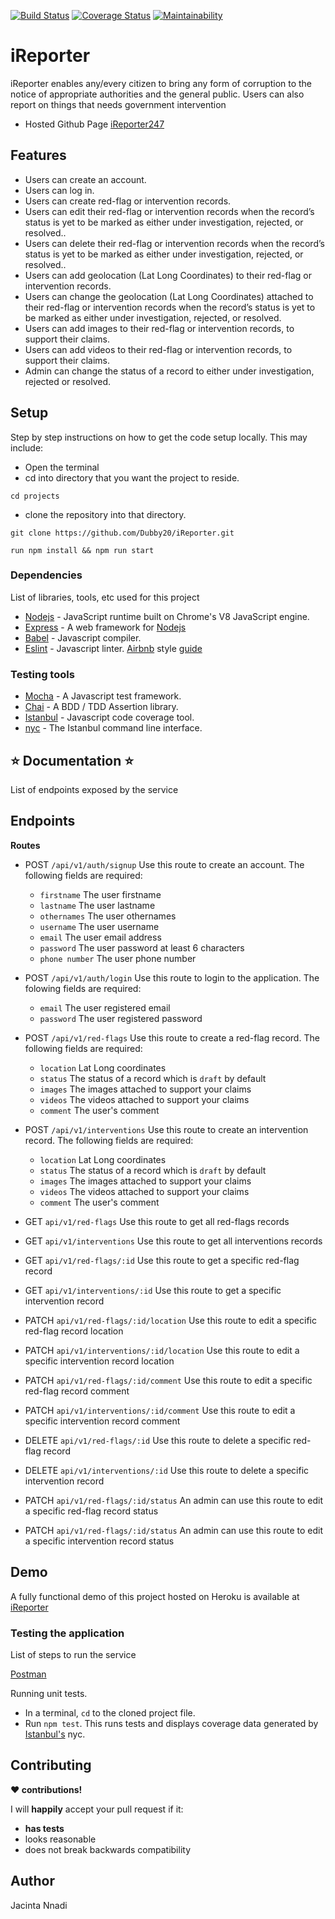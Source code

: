 [![Build Status](https://travis-ci.org/Dubby20/iReporter.svg?branch=develop-1)](https://travis-ci.org/Dubby20/iReporter)
[![Coverage Status](https://coveralls.io/repos/github/Dubby20/iReporter/badge.svg?branch=develop-1)](https://coveralls.io/github/Dubby20/iReporter?branch=develop-1)
[![Maintainability](https://api.codeclimate.com/v1/badges/60048819973b3d9e7717/maintainability)](https://codeclimate.com/github/Dubby20/iReporter/maintainability)

# iReporter

iReporter enables any/every citizen to bring any form of corruption to the notice of appropriate authorities and the general public. Users can also report on things that needs government intervention

- Hosted Github Page [iReporter247](https://dubby20.github.io/iReporter/UI/index.html)

## Features

- Users can create an account.
- Users can log in.
- Users can create red-flag or intervention records.
- Users can edit their red-flag or intervention records when the record’s status is yet to be marked as either under
  investigation, rejected, or resolved..
- Users can delete their red-flag or intervention records when the record’s status is yet to be marked as either under
  investigation, rejected, or resolved..
- Users can add geolocation (Lat Long Coordinates) to their red-flag or intervention records.
- Users can change the geolocation (Lat Long Coordinates) attached to their red-flag or intervention records when the record’s status is yet to be marked as either under
  investigation, rejected, or resolved.
- Users can add images to their red-flag or intervention records, to support their claims.
- Users can add videos to their red-flag or intervention records, to support their claims.
- Admin can change the status of a record to either under investigation, rejected or resolved.

## Setup

Step by step instructions on how to get the code setup locally. This may include:

- Open the terminal
- cd into directory that you want the project to reside.

```
cd projects
```

- clone the repository into that directory.

```
git clone https://github.com/Dubby20/iReporter.git
```

```
run npm install && npm run start
```

### Dependencies

List of libraries, tools, etc used for this project

- [Nodejs](https://nodejs.org/en/) - JavaScript runtime built on Chrome's V8 JavaScript engine.
- [Express](https://expressjs.com/) - A web framework for [Nodejs](https://nodejs.org/en/)
- [Babel](https://babeljs.io) - Javascript compiler.
- [Eslint](https://eslint.org/) - Javascript linter. [Airbnb](https://www.npmjs.com/package/eslint-config-airbnb) style [guide](https://github.com/airbnb/javascript)
  <!-- * [Postgresql](https://www.postgresql.org/) -->

### Testing tools

- [Mocha](https://mochajs.org/) - A Javascript test framework.
- [Chai](http://chaijs.com) - A BDD / TDD Assertion library.
- [Istanbul](https://istanbul.js.org) - Javascript code coverage tool.
- [nyc](https://github.com/istanbuljs/nyc) - The Istanbul command line interface.

## :star: Documentation :star:

List of endpoints exposed by the service

## Endpoints

**Routes**

- POST `/api/v1/auth/signup` Use this route to create an account. The following fields are required:

  - `firstname` The user firstname
  - `lastname` The user lastname
  - `othernames` The user othernames
  - `username` The user username
  - `email` The user email address
  - `password` The user password at least 6 characters
  - `phone number` The user phone number

- POST `/api/v1/auth/login` Use this route to login to the application. The folowing fields are required:
  - `email` The user registered email
  - `password` The user registered password

* POST `/api/v1/red-flags` Use this route to create a red-flag record. The following fields are required:

  - `location` Lat Long coordinates
  - `status` The status of a record which is `draft` by default
  - `images` The images attached to support your claims
  - `videos` The videos attached to support your claims
  - `comment` The user's comment

* POST `/api/v1/interventions` Use this route to create an intervention record. The following fields are required:
  - `location` Lat Long coordinates
  - `status` The status of a record which is `draft` by default
  - `images` The images attached to support your claims
  - `videos` The videos attached to support your claims
  - `comment` The user's comment

- GET `api/v1/red-flags` Use this route to get all red-flags records

- GET `api/v1/interventions` Use this route to get all interventions records

- GET `api/v1/red-flags/:id` Use this route to get a specific red-flag record

- GET `api/v1/interventions/:id` Use this route to get a specific intervention record

- PATCH `api/v1/red-flags/:id/location` Use this route to edit a specific red-flag record location

- PATCH `api/v1/interventions/:id/location` Use this route to edit a specific intervention record location

- PATCH `api/v1/red-flags/:id/comment` Use this route to edit a specific red-flag record comment

- PATCH `api/v1/interventions/:id/comment` Use this route to edit a specific intervention record comment

- DELETE `api/v1/red-flags/:id` Use this route to delete a specific red-flag record

- DELETE `api/v1/interventions/:id` Use this route to delete a specific intervention record

- PATCH `api/v1/red-flags/:id/status` An admin can use this route to edit a specific red-flag record status

- PATCH `api/v1/red-flags/:id/status` An admin can use this route to edit a specific intervention record status

## Demo

A fully functional demo of this project hosted on Heroku is available at [iReporter](https://ireport247.herokuapp.com/)

### Testing the application

List of steps to run the service

[Postman](www.getpostman.com)

Running unit tests.

- In a terminal, `cd` to the cloned project file.
- Run `npm test`. This runs tests and displays coverage data generated by [Istanbul's](https://istanbul.js.org) nyc.

## Contributing

**:heart: contributions!**

I will **happily** accept your pull request if it:

- **has tests**
- looks reasonable
- does not break backwards compatibility

## Author

Jacinta Nnadi
